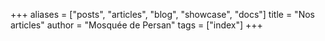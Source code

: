 +++
aliases = ["posts", "articles", "blog", "showcase", "docs"]
title = "Nos articles"
author = "Mosquée de Persan"
tags = ["index"]
+++
